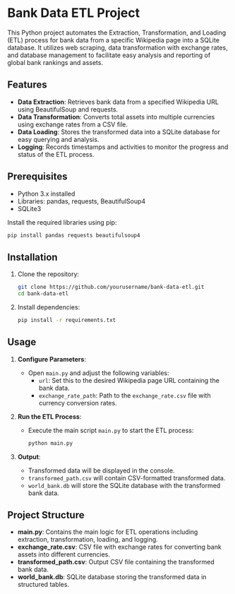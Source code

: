 # Bank Data ETL Project

This Python project automates the Extraction, Transformation, and Loading (ETL) process for bank data from a specific Wikipedia page into a SQLite database. It utilizes web scraping, data transformation with exchange rates, and database management to facilitate easy analysis and reporting of global bank rankings and assets.

## Features

- **Data Extraction**: Retrieves bank data from a specified Wikipedia URL using BeautifulSoup and requests.
- **Data Transformation**: Converts total assets into multiple currencies using exchange rates from a CSV file.
- **Data Loading**: Stores the transformed data into a SQLite database for easy querying and analysis.
- **Logging**: Records timestamps and activities to monitor the progress and status of the ETL process.

## Prerequisites

- Python 3.x installed
- Libraries: pandas, requests, BeautifulSoup4
- SQLite3

Install the required libraries using pip:

```bash
pip install pandas requests beautifulsoup4
```

## Installation

1. Clone the repository:

   ```bash
   git clone https://github.com/yourusername/bank-data-etl.git
   cd bank-data-etl
   ```

2. Install dependencies:

   ```bash
   pip install -r requirements.txt
   ```

## Usage

1. **Configure Parameters**:
   - Open `main.py` and adjust the following variables:
     - `url`: Set this to the desired Wikipedia page URL containing the bank data.
     - `exchange_rate_path`: Path to the `exchange_rate.csv` file with currency conversion rates.

2. **Run the ETL Process**:
   - Execute the main script `main.py` to start the ETL process:

     ```bash
     python main.py
     ```

3. **Output**:
   - Transformed data will be displayed in the console.
   - `transformed_path.csv` will contain CSV-formatted transformed data.
   - `world_bank.db` will store the SQLite database with the transformed bank data.

## Project Structure

- **main.py**: Contains the main logic for ETL operations including extraction, transformation, loading, and logging.
- **exchange_rate.csv**: CSV file with exchange rates for converting bank assets into different currencies.
- **transformed_path.csv**: Output CSV file containing the transformed bank data.
- **world_bank.db**: SQLite database storing the transformed data in structured tables.
